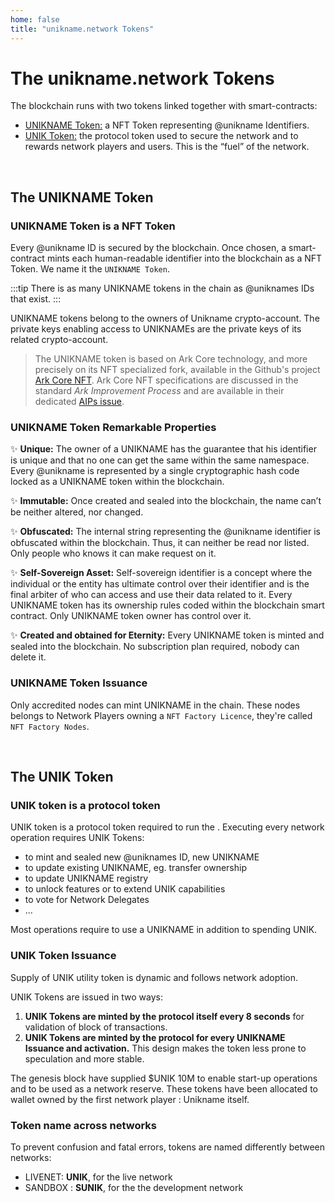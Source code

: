 ```yaml
---
home: false
title: "unikname.network Tokens"
---
```


# The unikname.network Tokens

The <brand name="uns"/> blockchain runs with two tokens linked together with smart-contracts:

* [UNIKNAME Token:](#the-unikname-token) a NFT Token representing @unikname Identifiers.
* [UNIK Token:](#the-unik-token) the protocol token used to secure the network and to rewards network players and users. This is the “fuel” of the network.

<br/>

## The UNIKNAME Token

<hseparator type="UNIK" size="medium"/>

### UNIKNAME Token is a NFT Token

Every @unikname ID is secured by the blockchain. Once chosen, a smart-contract mints each human-readable identifier into the blockchain as a NFT Token. We name it the `UNIKNAME Token`. 

:::tip There is as many UNIKNAME tokens in the chain as @uniknames IDs that exist.
:::

UNIKNAME tokens belong to the owners of Unikname crypto-account. The private keys enabling access to UNIKNAMEs are the private keys of its related crypto-account.

> The UNIKNAME token is based on Ark Core technology, and more precisely on its NFT specialized fork, available in the Github's project [Ark Core NFT](https://github.com/spacelephantlabs/ark-core_non-fungible-token).
Ark Core NFT specifications are discussed in the standard _Ark Improvement Process_ and are available in their dedicated [AIPs issue](https://github.com/ArkEcosystem/AIPs/issues/70).

### UNIKNAME Token Remarkable Properties

:sparkles: **Unique:** The owner of a UNIKNAME has the guarantee that his identifier is unique and that no one can get the same within the same namespace. Every @unikname is represented by a single cryptographic hash code locked as a UNIKNAME token within the <brand name="uns"/> blockchain.

:sparkles: **Immutable:** Once created and sealed into the blockchain, the name can’t be neither altered, nor changed. 

:sparkles: **Obfuscated:** The internal string representing the @unikname identifier is obfuscated within the <brand name="uns"/> blockchain. Thus, it can neither be read nor listed. Only people who knows it can make request on it.

:sparkles: **Self-Sovereign Asset:** Self-sovereign identifier is a concept where the individual or the entity has ultimate control over their identifier and is the final arbiter of who can access and use their data related to it. Every UNIKNAME token has its ownership rules coded within the <brand name="uns"/> blockchain smart contract. Only UNIKNAME token owner has control over it.

:sparkles: **Created and obtained for Eternity:** Every UNIKNAME token is minted and sealed into the <brand name="uns"/> blockchain. No subscription plan required, nobody can delete it.

### UNIKNAME Token Issuance

Only accredited nodes can mint UNIKNAME in the chain. These nodes belongs to Network Players owning a `NFT Factory Licence`, they're called `NFT Factory Nodes`.

<br/>

## The UNIK Token

<hseparator type="uns" size="medium"/>

### UNIK token is a protocol token

UNIK token is a protocol token required to run the <brand name="uns"/>. Executing every network operation requires UNIK Tokens: 
- to mint and sealed new @uniknames ID, new UNIKNAME
- to update existing UNIKNAME, eg. transfer ownership
- to update UNIKNAME registry
- to unlock features or to extend UNIK capabilities
- to vote for Network Delegates
- ...

Most operations require to use a UNIKNAME in addition to spending UNIK.

### UNIK Token Issuance

Supply of UNIK utility token is dynamic and follows network adoption.

UNIK Tokens are issued in two ways: 
1. **UNIK Tokens are minted by the protocol itself every 8 seconds** for validation of block of transactions.
1. **UNIK Tokens are minted by the protocol for every UNIKNAME Issuance and activation.** This design makes the token less prone to speculation and more stable.

The genesis block have supplied $UNIK 10M to enable start-up operations and to be used as a network reserve. These tokens have been allocated to wallet owned by the first network player : Unikname itself.

### Token name across networks

To prevent confusion and fatal errors, tokens are named differently between networks:
- LIVENET: **UNIK**, for the live network
- SANDBOX : **SUNIK**, for the the development network
